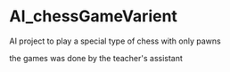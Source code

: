 # AI_chessGameVarient
AI project to play a special type of chess with only pawns

the games was done by the teacher's assistant
